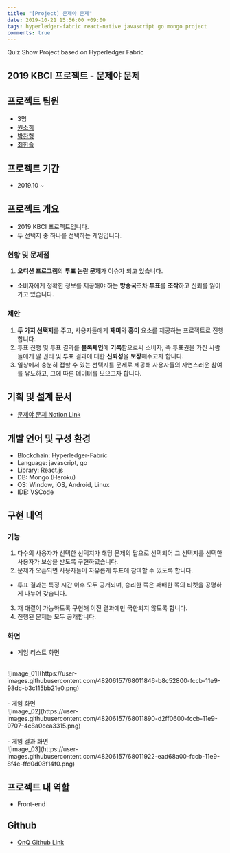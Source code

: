 ```yaml
---
title: "[Project] 문제야 문제"
date: 2019-10-21 15:56:00 +09:00
tags: hyperledger-fabric react-native javascript go mongo project
comments: true
---
```


Quiz Show Project based on Hyperledger Fabric

## 2019 KBCI 프로젝트 - 문제야 문제

## 프로젝트 팀원
- 3명
- [원소희](https://github.com/infiduk)
- [박찬형](https://github.com/ch-4ml)
- [최한솔](https://github.com/9992)

## 프로젝트 기간
- 2019.10 ~

## 프로젝트 개요
- 2019 KBCI 프로젝트입니다.
- 두 선택지 중 하나를 선택하는 게임입니다.

### 현황 및 문제점
1. **오디션 프로그램**의 **투표 논란 문제**가 이슈가 되고 있습니다.
  - 소비자에게 정확한 정보를 제공해야 하는 **방송국**조차 **투표**를 **조작**하고 신뢰를 잃어가고 있습니다.

### 제안
1. **두 가지 선택지**를 주고, 사용자들에게 **재미**와 **흥미** 요소를 제공하는 프로젝트로 진행합니다.
2. 투표 진행 및 투표 결과를 **블록체인**에 **기록**함으로써 소비자, 즉 투표권을 가진 사람들에게 알 권리 및 투표 결과에 대한 **신뢰성**을 **보장**해주고자 합니다.
3. 일상에서 충분히 접할 수 있는 선택지를 문제로 제공해 사용자들의 자연스러운 참여를 유도하고, 그에 따른 데이터를 모으고자 합니다.

## 기획 및 설계 문서
- [문제야 문제 Notion Link](https://www.notion.so/ilovekakao/QnQ-5005e961e4bf4a7ca1021eb32a439e8a)

## 개발 언어 및 구성 환경
- Blockchain: Hyperledger-Fabric
- Language: javascript, go
- Library: React.js
- DB: Mongo (Heroku)
- OS: Window, iOS, Android, Linux
- IDE: VSCode

## 구현 내역

### 기능
1. 다수의 사용자가 선택한 선택지가 해당 문제의 답으로 선택되어 그 선택지를 선택한 사용자가 보상을 받도록 구현하였습니다.
2. 문제가 오픈되면 사용자들이 자유롭게 투표에 참여할 수 있도록 합니다.
  - 투표 결과는 특정 시간 이후 모두 공개되며, 승리한 쪽은 패배한 쪽의 티켓을 공평하게 나누어 갖습니다.
3. 재 대결이 가능하도록 구현해 이전 결과에만 국한되지 않도록 합니다.
4. 진행된 문제는 모두 공개합니다.

### 화면
- 게임 리스트 화면
<br />
![image_01](https://user-images.githubusercontent.com/48206157/68011846-b8c52800-fccb-11e9-98dc-b3c115bb21e0.png)
<br />
<br />
- 게임 화면
<br />
![image_02](https://user-images.githubusercontent.com/48206157/68011890-d2ff0600-fccb-11e9-9707-4c8a0cea3315.png)
<br />
<br />
- 게임 결과 화면
<br />
![image_03](https://user-images.githubusercontent.com/48206157/68011922-ead68a00-fccb-11e9-8f4e-ffd0d08f14f0.png)

## 프로젝트 내 역할
- Front-end

## Github
- [QnQ Github Link](https://github.com/infiduk/qnq-front)
